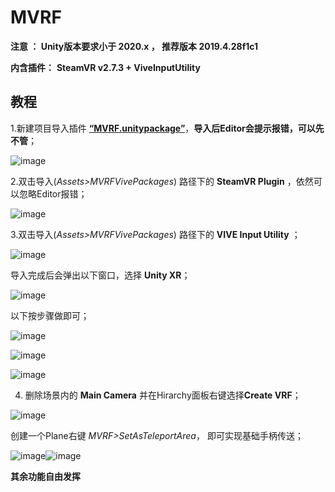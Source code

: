 # MVRF
**注意 ： Unity版本要求小于 2020.x ， 推荐版本 2019.4.28f1c1**

**内含插件：**
**SteamVR v2.7.3 + ViveInputUtility**

## 教程

1.新建项目导入插件 [**“MVRF.unitypackage”**](https://github.com/yinczar/MVRF/blob/main/Unitypackage/MVRF.unitypackage)，**导入后Editor会提示报错，可以先不管**；

![image](https://user-images.githubusercontent.com/34049856/170965320-97d3af3d-795b-4a08-80f6-ea6eb90535f9.png)

2.双击导入(*Assets>MVRFVivePackages*) 路径下的 **SteamVR Plugin** ，依然可以忽略Editor报错；

![image](https://user-images.githubusercontent.com/34049856/170966305-58daab11-7fa4-4dd8-a16f-f19d1eb40968.png)

3.双击导入(*Assets>MVRFVivePackages*) 路径下的 **VIVE Input Utility** ；

![image](https://user-images.githubusercontent.com/34049856/170967017-c86b7da5-2193-4346-b492-0a92fc86a90f.png)

导入完成后会弹出以下窗口，选择 **Unity XR**；

![image](https://user-images.githubusercontent.com/34049856/170967213-88e8eccd-a0d7-42fd-84ae-81b238056fb1.png)

以下按步骤做即可；

![image](https://user-images.githubusercontent.com/34049856/170967470-de91b346-d63c-43e4-aa26-f5f1a807bda3.png)

![image](https://user-images.githubusercontent.com/34049856/170967578-1cc0ec62-32a9-4023-9bef-025dafa76031.png)

![image](https://user-images.githubusercontent.com/34049856/170967616-de76df31-2da9-4e33-b5e4-8ff36e8cd543.png)

4. 删除场景内的 **Main Camera** 并在Hirarchy面板右键选择**Create VRF**；

![image](https://user-images.githubusercontent.com/34049856/170968227-42586d9d-5331-43f2-a518-bfcd79945d2b.png)

创建一个Plane右键 *MVRF>SetAsTeleportArea*， 即可实现基础手柄传送；

![image](https://user-images.githubusercontent.com/34049856/170968622-07a977b4-0797-4502-a807-e7a8fcefbe46.png)![image](https://user-images.githubusercontent.com/34049856/170969041-f67535ad-0725-458e-828e-caf10f9bead0.png)

**其余功能自由发挥**

